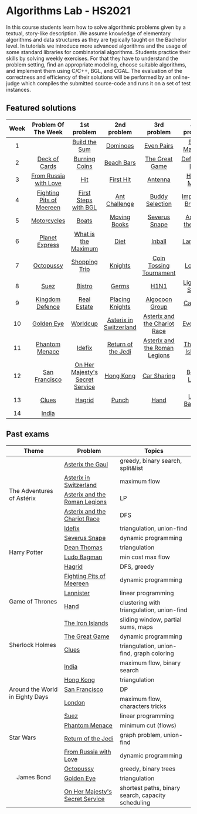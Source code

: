 # Algorithms Lab - HS2021
In this course students learn how to solve algorithmic problems given by a textual, story-like description. We assume knowledge of elementary algorithms and data structures as they are typically taught on the Bachelor level. In tutorials we introduce more advanced algorithms and the usage of some standard libraries for combinatorial algorithms. Students practice their skills by solving weekly exercises. For that they have to understand the problem setting, find an appropriate modeling, choose suitable algorithms, and implement them using C/C++, BGL, and CGAL. The evaluation of the correctness and efficiency of their solutions will be performed by an online-judge which compiles the submitted source-code and runs it on a set of test instances.

## Featured solutions

| Week  |  Problem Of The Week  |  1st problem  |  2nd problem  |  3rd problem  |  4th problem  |
|:-----:|:---------------------:|:-------------:|:-------------:|:-------------:|:-------------:|
| 1     ||[Build the Sum](./problems/build-sum/)|[Dominoes](./problems/dominoes/)|[Even Pairs](./problems/even-pairs/)|[Even Matrices](./problems/even-matrices/)|
| 2     |[Deck of Cards](./problems/deck-cards/)|[Burning Coins](./problems/burning-coins)|[Beach Bars](./problems/beach-bars/)|[The Great Game](./problems/great-game/)|[Defensive Line](./problems/defensive-line/)|
| 3     |[From Russia with Love](./problems/from-russia/)|[Hit](./problems/hit/)|[First Hit](./problems/first-hit/)|[Antenna](./problems/antenna/)|[Hiking Maps](./problems/hiking-maps/)|
| 4     |[Fighting Pits of Meereen](./problems/fighting-pits-meereen/)|[First Steps with BGL](./problems/first-steps-bgl/)|[Ant Challenge](./problems/ant-challenge/)|[Buddy Selection](./problems/buddy-selection/)|[Important Bridges](./problems/important-bridges/)|
| 5 |[Motorcycles](./problems/motorcycles)|[Boats](./problems/boats/)|[Moving Books](./problems/moving-books/)|[Severus Snape](./problems/severus-snape/)|[Asterix the Gaul](./problems/asterix-the-gaul/)|
| 6 |[Planet Express](./problems/planet-express/)|[What is the Maximum](./problems/what-is-the-maximum/)|[Diet](./problems/diet/)|[Inball](./problems/inball/)|[Lannister](./problems/lannister/)|
| 7 |[Octopussy](./problems/octopussy)|[Shopping Trip](./problems/shopping-trip/)|[Knights](./problems/knights/)|[Coin Tossing Tournament](./problems/coin-tossing-tournament/)|[London](./problems/london/)|
| 8 |[Suez](./problems/suez/)|[Bistro](./problems/bistro/)|[Germs](./problems/germs/)|[H1N1](./problems/h1n1/)|[Light the Stage](./problems/light-the-stage/)|
| 9 |[Kingdom Defence](./problems/kingdom-defence/)|[Real Estate](./problems/real-estate/)|[Placing Knights](./problems/placing-knights)|[Algocoon Group](./problems/algocoon-group/)|[Canteen](./problems/canteen/)|
| 10 |[Golden Eye](./problems/golden-eye/)|[Worldcup](./problems/worldcup/)|[Asterix in Switzerland](./problems/asterix-in-switzerland/)|[Asterix and the Chariot Race](./problems/asterix-and-the-chariot-race/)|[Evolution](./problems/evolution/)|
| 11 |[Phantom Menace](./problems/phantom-menace/)|[Idefix](./problems/idefix/)|[Return of the Jedi](./problems/return-of-the-jedi/)|[Asterix and the Roman Legions](./problems/asterix-and-the-roman-legions/)|[The Iron Islands](./problems/the-iron-islands/)|
| 12 |[San Francisco](./problems/san-francisco/)|[On Her Majesty's Secret Service](./problems/secret-service)|[Hong Kong](./problems/hong-kong/)|[Car Sharing](./problems/car-sharing/)|[Bonus Level](./problems/bonus-level/)|
| 13 |[Clues](./problems/clues/) |[Hagrid](./problems/hagrid/)|[Punch](./problems/punch/)| [Hand](./problems/hand/)|[Ludo Bagman](./problems/ludo-bagman/)|
| 14 | [India](./problems/india/)| | | | |

## Past exams
<table>
    <thead>
        <tr>
            <th>Theme</th>
            <th>Problem</th>
            <th>Topics</th>
        </tr>
    </thead>
    <tbody>
        <tr>
          <td rowspan=5> The Adventures of Astérix </td>
          <td> <a href="./problems/asterix-the-gaul/"> Asterix the Gaul </a> </td>
          <td> greedy, binary search, split&list </td>
        </tr>
        <tr>
          <td> <a href="./problems/asterix-in-switzerland/"> Asterix in Switzerland </a> </td>
          <td> maximum flow </td>
        </tr>
        <tr>
          <td> <a href="./problems/asterix-and-the-roman-legions"> Asterix and the Roman Legions </a> </td>
          <td> LP </td>
        </tr>
        <tr>
          <td> <a href="./problems/asterix-and-the-chariot-race/"> Asterix and the Chariot Race </a> </td>
          <td> DFS </td>
        </tr>
        <tr>
          <td> <a href="./problems/idefix/"> Idefix </a> </td>
          <td> triangulation, union-find </td>
        </tr>
        <tr>
          <td rowspan=4> Harry Potter </td>
          <td> <a href="./problems/severus-snape/"> Severus Snape </a> </td>
          <td> dynamic programming </td>
        </tr>
        <tr>
          <td> <a href="./problems/hong-kong/"> Dean Thomas </a> </td>
          <td> triangulation </td>
        </tr>
        <tr>
          <td> <a href="./problems/ludo-bagman/"> Ludo Bagman </a> </td>
          <td> min cost max flow </td>
        </tr>
        <tr>
          <td> <a href="./problems/hagrid/"> Hagrid </a> </td>
          <td> DFS, greedy </td>
        </tr>
        <tr>
          <td rowspan=4> Game of Thrones</td>
          <td> <a href="./problems/fighting-pits-meereen/"> Fighting Pits of Meereen </a> </td>
          <td> dynamic programming </td>
        </tr>
        <tr>
          <td> <a href="./problems/lannister/"> Lannister </a> </td>
          <td> linear programming </td>
        </tr>
        <tr>
          <td> <a href="./problems/hand/"> Hand </a> </td>
          <td> clustering with triangulation, union-find</td>
        </tr>
        <tr>
          <td> <a href="./problems/the-iron-islands/"> The Iron Islands </a> </td>
          <td> sliding window, partial sums, maps </td>
        </tr>
        <tr>
          <td rowspan=2> Sherlock Holmes</td>
          <td> <a href="./problems/great-game/"> The Great Game </a> </td>
          <td> dynamic programming </td>
        </tr>
        <tr>
          <td> <a href="./problems/clues/"> Clues </a> </td>
          <td> triangulation, union-find, graph coloring </td>
        </tr>
        <tr>
          <td rowspan=5> <br>Around the World in Eighty Days</br> </td>
          <td> <a href="./problems/india/"> India </a> </td>
          <td> maximum flow, binary search </td>
        </tr>
        <tr>
          <td> <a href="./problems/hong-kong/"> Hong Kong </a> </td>
          <td> triangulation </td>
        </tr>
        <tr>
          <td> <a href="./problems/san-francisco/"> San Francisco</a> </td>
          <td> DP </td>
        </tr>
        <tr>
          <td> <a href="./problems/london/"> London </a> </td>
          <td> maximum flow, characters tricks </td>
        </tr>
        <tr>
          <td> <a href="./problems/suez/"> Suez </a> </td>
          <td> linear programming </td>
        </tr>
        <tr>
          <td rowspan=2> <br>Star Wars</br> </td>
          <td> <a href="./problems/phantom-menace/"> Phantom Menace </a> </td>
          <td> minimum cut (flows)</td>
        </tr>
        <tr>
          <td> <a href="./problems/return-of-the-jedi/"> Return of the Jedi</a> </td>
          <td> graph problem, union-find </td>
        </tr>
        <tr>
          <td rowspan=4> <center>James Bond</center> </td>
          <td> <a href="./problems/from-russia/"> From Russia with Love </a> </td>
          <td> dynamic programming </td>
        </tr>
        <tr>
          <td> <a href="./problems/octopussy/"> Octopussy </a> </td>
          <td> greedy, binary trees </td>
        </tr>
        <tr>
          <td> <a href="./problems/golden-eye/"> Golden Eye </a> </td>
          <td> triangulation </td>
        </tr>
        <tr>
          <td> <a href="./problems/secret-service/"> On Her Majesty's Secret Service </a> </td>
          <td> shortest paths, binary search, capacity scheduling </td>
        </tr>
    </tbody>
</table>







